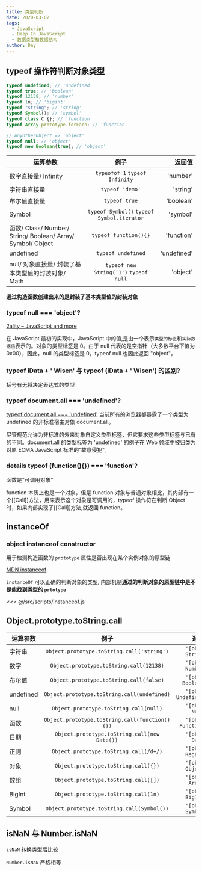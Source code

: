 ```yaml
---
title: 类型判断
date: 2020-03-02
tags:
  - JavaScript
  - Deep In JavaScript
  - 数据类型和数据结构
author: Day
---
```


## typeof 操作符判断对象类型

```js
typeof undefined; // 'undefined'
typeof true; // 'boolean'
typeof 12138; // 'number'
typeof 1n; // 'bigint'
typeof "string"; // 'string'
typeof Symbol(); // 'symbol'
typeof class C {}; // 'function'
typeof Array.prototype.forEach; // 'function'

// AnyOtherObject => 'object'
typeof null; // 'object'
typeof new Boolean(true); // 'object'
```

| 运算参数                                                    |                    例子                    |      返回值 |
| ----------------------------------------------------------- | :----------------------------------------: | ----------: |
| 数字直接量/ Infinity                                        |       `typeofof 1` `typeof Infinity`       |    'number' |
| 字符串直接量                                                |              `typeof 'demo'`               |    'string' |
| 布尔值直接量                                                |               `typeof true`                |   'boolean' |
| Symbol                                                      | `typeof Symbol()` `typeof Symbol.iterator` |    'symbol' |
| 函数/ Class/ Number/ String/ Boolean/ Array/ Symbol/ Object |           `typeof function(){}`            |  'function' |
| undefined                                                   |             `typeof undefined`             | 'undefined' |
| null/ 对象直接量/ 封装了基本类型值的封装对象/ Math          |   `typeof new String('1')` `typeof null`   |    'object' |

**通过构造函数创建出来的是封装了基本类型值的封装对象**

### typeof null === 'object'?

[2ality – JavaScript and more](https://2ality.com/2013/10/typeof-null.html)

在 JavaScript 最初的实现中，JavaScript 中的值,是由一个表示`类型的标签`和`实际数据值`表示的。对象的类型标签是 0。由于 null 代表的是空指针（大多数平台下值为 0x00），因此，null 的类型标签是 0，typeof null 也因此返回 "object"。

### typeof iData + ' Wisen' 与 typeof (iData + ' Wisen') 的区别?

括号有无将决定表达式的类型

### typeof document.all === 'undefined'?

[typeof document.all === 'undefined'](https://developer.mozilla.org/zh-CN/docs/Web/JavaScript/Reference/Operators/typeof#null)
当前所有的浏览器都暴露了一个类型为 undefined 的非标准宿主对象 document.all。

尽管规范允许为非标准的外来对象自定义类型标签，但它要求这些类型标签与已有的不同。document.all 的类型标签为 'undefined' 的例子在 Web 领域中被归类为对原 ECMA JavaScript 标准的“故意侵犯”。

### details typeof (function(){}) === 'function'?

函数是“可调用对象”

function 本质上也是一个对象，但是 function 对象与普通对象相比，其内部有一个[[Call]]方法，用来表示这个对象是可调用的，typeof 操作符在判断 Object 时，如果内部实现了[[Call]]方法,就返回 function。

## instanceOf

### object instanceof constructor

用于检测构造函数的 `prototype` 属性是否出现在某个实例对象的原型链

[MDN instanceof](https://developer.mozilla.org/zh-CN/docs/Web/JavaScript/Reference/Operators/instanceof)

`instanceOf` 可以正确的判断对象的类型, 内部机制**通过的判断对象的原型链中是不是能找到类型的 `prtotype`**

<<< @/src/scripts/instanceof.js

## Object.prototype.toString.call

| 运算参数  |                      例子                      |                 返回值 |
| --------- | :--------------------------------------------: | ---------------------: |
| 字符串    |   `Object.prototype.toString.call('string')`   |    `'[object String]'` |
| 数字      |    `Object.prototype.toString.call(12138)`     |    `'[object Number]'` |
| 布尔值    |    `Object.prototype.toString.call(false)`     |   `'[object Boolean]'` |
| undefined |  `Object.prototype.toString.call(undefined)`   | `'[object Undefined]'` |
| null      |     `Object.prototype.toString.call(null)`     |      `'[object Null]'` |
| 函数      | `Object.prototype.toString.call(function(){})` |  `'[object Function]'` |
| 日期      |  `Object.prototype.toString.call(new Date())`  |      `'[object Date]'` |
| 正则      |     `Object.prototype.toString.call(/d+/)`     |    `'[object RegExp]'` |
| 对象      |      `Object.prototype.toString.call({})`      |    `'[object Object]'` |
| 数组      |      `Object.prototype.toString.call([])`      |     `'[object Array]'` |
| BigInt    |      `Object.prototype.toString.call(1n)`      |    `'[object BigInt]'` |
| Symbol    |   `Object.prototype.toString.call(Symbol())`   |    `'[object Symbol]'` |

## isNaN 与 Number.isNaN

`isNaN` 转换类型后比较

`Number.isNaN` 严格相等
